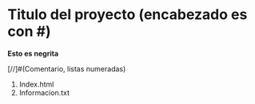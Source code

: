 # Titulo del proyecto (encabezado es con #)

**Esto es negrita**


[//]#(Comentario, listas numeradas)
1. Index.html
2. Informacion.txt